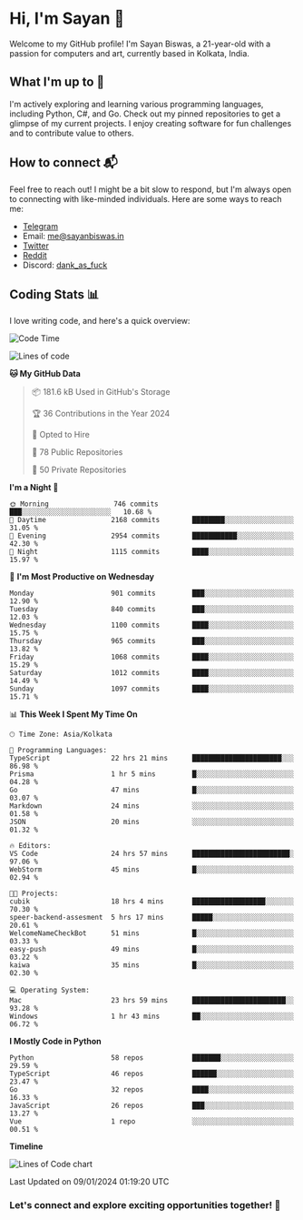 # Hi, I'm Sayan 👋

Welcome to my GitHub profile! I'm Sayan Biswas, a 21-year-old with a passion for computers and art, currently based in Kolkata, India.

## What I'm up to 🚀

I'm actively exploring and learning various programming languages, including Python, C#, and Go. Check out my pinned repositories to get a glimpse of my current projects. I enjoy creating software for fun challenges and to contribute value to others.

## How to connect 📬

Feel free to reach out! I might be a bit slow to respond, but I'm always open to connecting with like-minded individuals. Here are some ways to reach me:

- [Telegram](https://t.me/dank_as_fuck)
- Email: [me@sayanbiswas.in](mailto:me@sayanbiswas.in)
- [Twitter](https://twitter.com/TheDankDel)
- [Reddit](https://www.reddit.com/user/dank_as_fuck_/)
- Discord: [dank_as_fuck](https://discordapp.com/users/506536929152466945)

## Coding Stats 📊

I love writing code, and here's a quick overview:

<!--START_SECTION:waka-->
![Code Time](http://img.shields.io/badge/Code%20Time-1%2C399%20hrs%2039%20mins-blue)

![Lines of code](https://img.shields.io/badge/From%20Hello%20World%20I%27ve%20Written-6.2%20million%20lines%20of%20code-blue)

**🐱 My GitHub Data** 

> 📦 181.6 kB Used in GitHub's Storage 
 > 
> 🏆 36 Contributions in the Year 2024
 > 
> 💼 Opted to Hire
 > 
> 📜 78 Public Repositories 
 > 
> 🔑 50 Private Repositories 
 > 
**I'm a Night 🦉** 

```text
🌞 Morning                746 commits         ███░░░░░░░░░░░░░░░░░░░░░░   10.68 % 
🌆 Daytime                2168 commits        ████████░░░░░░░░░░░░░░░░░   31.05 % 
🌃 Evening                2954 commits        ███████████░░░░░░░░░░░░░░   42.30 % 
🌙 Night                  1115 commits        ████░░░░░░░░░░░░░░░░░░░░░   15.97 % 
```
📅 **I'm Most Productive on Wednesday** 

```text
Monday                   901 commits         ███░░░░░░░░░░░░░░░░░░░░░░   12.90 % 
Tuesday                  840 commits         ███░░░░░░░░░░░░░░░░░░░░░░   12.03 % 
Wednesday                1100 commits        ████░░░░░░░░░░░░░░░░░░░░░   15.75 % 
Thursday                 965 commits         ███░░░░░░░░░░░░░░░░░░░░░░   13.82 % 
Friday                   1068 commits        ████░░░░░░░░░░░░░░░░░░░░░   15.29 % 
Saturday                 1012 commits        ████░░░░░░░░░░░░░░░░░░░░░   14.49 % 
Sunday                   1097 commits        ████░░░░░░░░░░░░░░░░░░░░░   15.71 % 
```


📊 **This Week I Spent My Time On** 

```text
🕑︎ Time Zone: Asia/Kolkata

💬 Programming Languages: 
TypeScript               22 hrs 21 mins      ██████████████████████░░░   86.98 % 
Prisma                   1 hr 5 mins         █░░░░░░░░░░░░░░░░░░░░░░░░   04.28 % 
Go                       47 mins             █░░░░░░░░░░░░░░░░░░░░░░░░   03.07 % 
Markdown                 24 mins             ░░░░░░░░░░░░░░░░░░░░░░░░░   01.58 % 
JSON                     20 mins             ░░░░░░░░░░░░░░░░░░░░░░░░░   01.32 % 

🔥 Editors: 
VS Code                  24 hrs 57 mins      ████████████████████████░   97.06 % 
WebStorm                 45 mins             █░░░░░░░░░░░░░░░░░░░░░░░░   02.94 % 

🐱‍💻 Projects: 
cubik                    18 hrs 4 mins       ██████████████████░░░░░░░   70.30 % 
speer-backend-assesment  5 hrs 17 mins       █████░░░░░░░░░░░░░░░░░░░░   20.61 % 
WelcomeNameCheckBot      51 mins             █░░░░░░░░░░░░░░░░░░░░░░░░   03.33 % 
easy-push                49 mins             █░░░░░░░░░░░░░░░░░░░░░░░░   03.22 % 
kaiwa                    35 mins             █░░░░░░░░░░░░░░░░░░░░░░░░   02.30 % 

💻 Operating System: 
Mac                      23 hrs 59 mins      ███████████████████████░░   93.28 % 
Windows                  1 hr 43 mins        ██░░░░░░░░░░░░░░░░░░░░░░░   06.72 % 
```

**I Mostly Code in Python** 

```text
Python                   58 repos            ███████░░░░░░░░░░░░░░░░░░   29.59 % 
TypeScript               46 repos            ██████░░░░░░░░░░░░░░░░░░░   23.47 % 
Go                       32 repos            ████░░░░░░░░░░░░░░░░░░░░░   16.33 % 
JavaScript               26 repos            ███░░░░░░░░░░░░░░░░░░░░░░   13.27 % 
Vue                      1 repo              ░░░░░░░░░░░░░░░░░░░░░░░░░   00.51 % 
```



**Timeline**

![Lines of Code chart](https://raw.githubusercontent.com/Dank-del/Dank-del/main/assets/bar_graph.png)


 Last Updated on 09/01/2024 01:19:20 UTC
<!--END_SECTION:waka-->

### Let's connect and explore exciting opportunities together! 🚀
